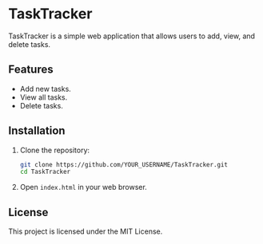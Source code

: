 # TaskTracker

TaskTracker is a simple web application that allows users to add, view, and delete tasks.

## Features

- Add new tasks.
- View all tasks.
- Delete tasks.

## Installation

1. Clone the repository:
    ```bash
    git clone https://github.com/YOUR_USERNAME/TaskTracker.git
    cd TaskTracker
    ```

2. Open `index.html` in your web browser.

## License

This project is licensed under the MIT License.
